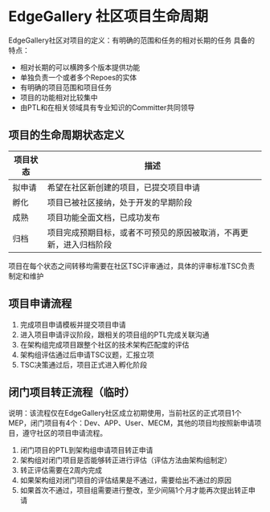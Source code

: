 # EdgeGallery 社区项目生命周期
EdgeGallery社区对项目的定义：有明确的范围和任务的相对长期的任务
具备的特点：
* 相对长期的可以横跨多个版本提供功能
* 单独负责一个或者多个Repoes的实体
* 有明确的项目范围和项目任务
* 项目的功能相对比较集中
* 由PTL和在相关领域具有专业知识的Committer共同领导
## 项目的生命周期状态定义
| 项目状态 | 描述                                |
|------|-----------------------------------|
| 拟申请  | 希望在社区新创建的项目，已提交项目申请               |
| 孵化   | 项目已被社区接纳，处于开发的早期阶段                |
| 成熟   | 项目功能全面文档，已成功发布                    |
| 归档   | 项目完成预期目标，或者不可预见的原因被取消，不再更新，进入归档阶段 |

项目在每个状态之间转移均需要在社区TSC评审通过，具体的评审标准TSC负责制定和维护

## 项目申请流程
1.	完成项目申请模板并提交项目申请
2.	进入项目申请评议阶段，跟相关的项目组的PTL完成关联沟通
3.	在架构组完成项目跟整个社区的技术架构匹配度的评估
4.	架构组评估通过后申请TSC议题，汇报立项
5.	TSC决策通过后，项目正式进入孵化阶段


## 闭门项目转正流程（临时）
说明：该流程仅在EdgeGallery社区成立初期使用，当前社区的正式项目1个 MEP，闭门项目有4个：Dev、APP、User、MECM，其他的项目均按照新申请项目，遵守社区的项目申请流程。
1.	闭门项目的PTL到架构组申请项目转正申请
2.	架构组对闭门项目是否能够转正进行评估（评估方法由架构组制定）
3.	转正评估需要在2周内完成
4.	如果架构组对闭门项目的评估结果是不通过，需要给出不通过的原因
5.	如果首次不通过，项目组需要进行整改，至少间隔1个月才能再次提出转正申请
